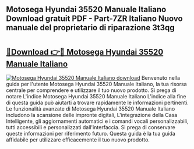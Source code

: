 ## Motosega Hyundai 35520 Manuale Italiano Download gratuit PDF - Part-7ZR Italiano Nuovo manuale del proprietario di riparazione 3t3qg

# <h2><a href="http://dferqp0.blite.top/?on=Motosega+Hyundai+35520+Manuale+Italiano">🔗Download 👉🔴 Motosega Hyundai 35520 Manuale Italiano</a></h2>

[![Motosega Hyundai 35520 Manuale Italiano download](https://i.imgur.com/lujVjoI.png)](http://dferqp0.blite.top/?on=Motosega+Hyundai+35520+Manuale+Italiano)
Benvenuto nella guida per l'utente Motosega Hyundai 35520 Manuale Italiano, la tua risorsa centrale per comprendere e utilizzare il tuo nuovo prodotto. Si prega di notare L'indice Motosega Hyundai 35520 Manuale Italiano L'indice alla fine di questa guida può aiutarti a trovare rapidamente le informazioni pertinenti. Le funzionalità avanzate di Motosega Hyundai 35520 Manuale Italiano includono la scansione delle impronte digitali, L'integrazione della Casa Intelligente, gli aggiornamenti automatici e i comandi vocali personalizzabili, tutti accessibili e personalizzati dall'interfaccia. Si prega di conservare queste informazioni per riferimento futuro. Questa guida è la tua guida affidabile per utilizzare efficacemente il tuo nuovo prodotto.

